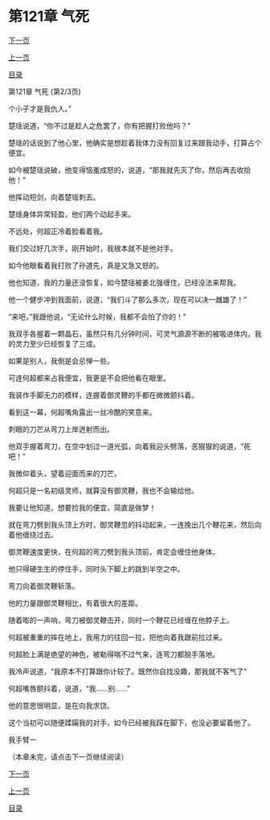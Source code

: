 <h1>第121章   气死</h1>
            <div><p><a href="./362_%E7%AC%AC121%E7%AB%A0_%E6%B0%94%E6%AD%BB.md">下一页</a></p><p><a href="./360_%E7%AC%AC121%E7%AB%A0_%E6%B0%94%E6%AD%BB.md">上一页</a></p><p><a href="../">目录</a></p></div>
            <div><p>第121章   气死 (第2/3页)</p><p>个小子才是我仇人。”</p><p>楚瑶说道，“你不过是趁人之危罢了，你有把握打败他吗？”</p><p>楚瑶的话说到了他心里，他确实是想趁着我体力没有回复过来跟我动手，打算占个便宜。</p><p>如今被楚瑶说破，他变得恼羞成怒的，说道，“那我就先灭了你，然后再去收拾他！”</p><p>他挥动短剑，向着楚瑶刺去。</p><p>楚瑶身体异常轻盈，他们两个动起手来。</p><p>不远处，何超正冷着脸看着我。</p><p>我们交过好几次手，刚开始时，我根本就不是他对手。</p><p>如今他眼看着我打败了孙道先，真是又急又怒的。</p><p>他也知道，我的力量还没恢复，如今楚瑶被姜北强缠住，已经没法来帮我。</p><p>他一个健步冲到我面前，说道，“我们斗了那么多次，现在可以决一雌雄了！”</p><p>“来吧，”我跟他说，“无论什么时候，我都不会怕了你的！”</p><p>我双手各握着一颗晶石，虽然只有几分钟时间，可灵气源源不断的被吸进体内，我的灵力至少已经恢复了三成。</p><p>如果是别人，我倒是会忌惮一些。</p><p>可连何超都来占我便宜，我更是不会把他看在眼里。</p><p>我装作手脚无力的模样，连握着御灵鞭的手都在微微颤抖着。</p><p>看到这一幕，何超嘴角露出一丝冷酷的笑意来。</p><p>刺眼的刀芒从弯刀上岸迸射而出。</p><p>他双手握着弯刀，在空中划过一道光弧，向着我迎头劈落，恶狠狠的说道，“死吧！”</p><p>我微仰着头，望着迎面而来的刀芒。</p><p>何超只是一名初级灵师，就算没有御灵鞭，我也不会输给他。</p><p>我要让他知道，想要捡我的便宜，简直是做梦！</p><p>就在弯刀劈到我头顶上方时，御灵鞭忽的抖动起来，一连挽出几个鞭花来，然后向着他缠绕过去。</p><p>御灵鞭速度更快，在何超的弯刀劈到我头顶前，肯定会缠住他身体。</p><p>他只得硬生生的停住手，同时头下脚上的跳到半空之中。</p><p>弯刀向着御灵鞭斩落。</p><p>他的力量跟御灵鞭相比，有着很大的差距。</p><p>随着嘭的一声响，弯刀被御灵鞭击开，同时一个鞭花已经缠在他脖子上。</p><p>何超被重重的摔在地上，我用力的往回一拉，把他向着我跟前拉过来。</p><p>何超脸上满是绝望的神色，被勒得喘不过气来，连弯刀都脱手落地。</p><p>我冷声说道，“我原本不打算跟你计较了。既然你自找没趣，那我就不客气了”</p><p>何超嘴唇颤抖着，说道，“我……别……”</p><p>他的意思很明显，是在向我求饶。</p><p>这个当初可以随便蹂躏我的对手，如今已经被我踩在脚下，也没必要留着他了。</p><p>我手臂一</p><p>（本章未完，请点击下一页继续阅读）</p></div>
            <div><p><a href="./362_%E7%AC%AC121%E7%AB%A0_%E6%B0%94%E6%AD%BB.md">下一页</a></p><p><a href="./360_%E7%AC%AC121%E7%AB%A0_%E6%B0%94%E6%AD%BB.md">上一页</a></p><p><a href="../">目录</a></p></div>